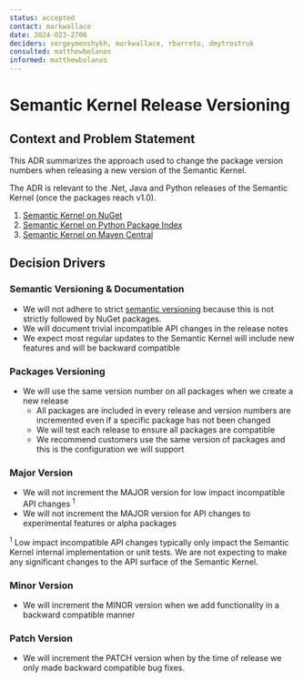 ```yaml
---
status: accepted
contact: markwallace
date: 2024-023-2706
deciders: sergeymenshykh, markwallace, rbarreto, dmytrostruk
consulted: matthewbolanos
informed: matthewbolanos
---
```


# Semantic Kernel Release Versioning

## Context and Problem Statement

This ADR summarizes the approach used to change the package version numbers when releasing a new version of the Semantic Kernel.

The ADR is relevant to the .Net, Java and Python releases of the Semantic Kernel (once the packages reach v1.0).

1. [Semantic Kernel on NuGet](https://www.nuget.org/packages/Microsoft.SemanticKernel/)
1. [Semantic Kernel on Python Package Index](https://pypi.org/project/semantic-kernel/)
1. [Semantic Kernel on Maven Central](https://central.sonatype.com/search?q=com.microsoft.semantic-kernel)

## Decision Drivers

### Semantic Versioning & Documentation

 - We will not adhere to strict [semantic versioning](https://semver.org/) because this is not  strictly followed by NuGet packages.
 - We will document trivial incompatible API changes in the release notes
 - We expect most regular updates to the Semantic Kernel will include new features and will be backward compatible
 
### Packages Versioning
  - We will use the same version number on all packages when we create a new release
    - All packages are included in every release and version numbers are incremented even if a specific package has not been changed
    - We will test each release to ensure all packages are compatible
    - We recommend customers use the same version of packages and this is the configuration we will support

### Major Version
  - We will not increment the MAJOR version for low impact incompatible API changes <sup>1</sup>
  - We will not increment the MAJOR version for API changes to experimental features or alpha packages
  
  <sup>1</sup> Low impact incompatible API changes typically only impact the Semantic Kernel internal implementation or unit tests. We are not expecting to make any significant changes to the API surface of the Semantic Kernel.
  
### Minor Version
  - We will increment the MINOR version when we add functionality in a backward compatible manner
  
### Patch Version
  - We will increment the PATCH version when by the time of release we only made backward compatible bug fixes.
